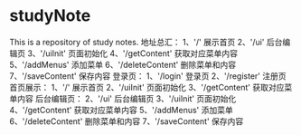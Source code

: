 # studyNote
This is a repository of study notes.
地址总汇：
		1、'/'  展示首页
		2、'/ui'  后台编辑页
		3、'/uiInit' 页面初始化
		4、'/getContent' 获取对应菜单内容
		5、'/addMenus' 添加菜单
		6、'/deleteContent' 删除菜单和内容
		7、'/saveContent' 保存内容
登录页：
		1、'/login' 登录页
		2、'/register' 注册页
首页展示：
		1、'/'  展示首页
		2、'/uiInit' 页面初始化
		3、'/getContent' 获取对应菜单内容
后台编辑页：
		2、'/ui'  后台编辑页
		3、'/uiInit' 页面初始化
		4、'/getContent' 获取对应菜单内容
		5、'/addMenus' 添加菜单
		6、'/deleteContent' 删除菜单和内容
		7、'/saveContent' 保存内容